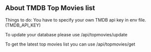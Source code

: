 ## About TMDB Top Movies list

Things to do:
You have to specify your own TMDB api key in env file. (TMDB_API_KEY)

To update your database please use
    /api/topmovies/update

To get the latest top movies list you can use
    /api/topmovies/get
